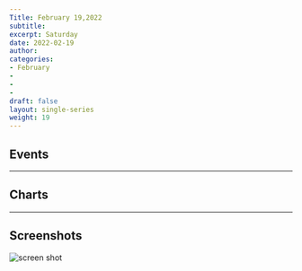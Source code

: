 ```yaml
---
Title: February 19,2022
subtitle: 
excerpt: Saturday
date: 2022-02-19
author:
categories:
- February
-
-
-
draft: false
layout: single-series
weight: 19
---
```



## Events



---



## Charts
---



## Screenshots



![screen shot](20220219_000xxx.png)
